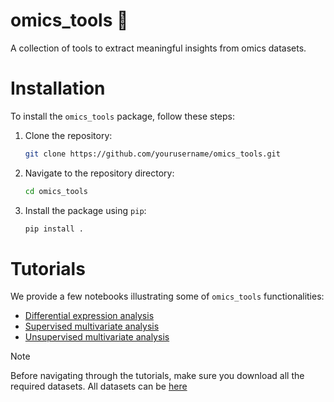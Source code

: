 # omics_tools 🧬

A collection of tools to extract meaningful insights from omics datasets.

# Installation

To install the `omics_tools` package, follow these steps:

1. Clone the repository:
    ```sh
    git clone https://github.com/yourusername/omics_tools.git
    ```

2. Navigate to the repository directory:
    ```sh
    cd omics_tools
    ```

3. Install the package using `pip`:
    ```sh
    pip install .
    ```

# Tutorials

We provide a few notebooks illustrating some of `omics_tools` functionalities:
* [Differential expression analysis](notebooks/differential_expression.ipynb)
* [Supervised multivariate analysis](notebooks/multivariate_supervised.ipynb)
* [Unsupervised multivariate analysis](notebooks/multivariate_unsupervised.ipynb)

> [!NOTE]
>
> Before navigating through the tutorials, make sure you download all the required
> datasets. All datasets can be [here](https://github.com/AndreaRMICL/datasets/transcriptomics)


